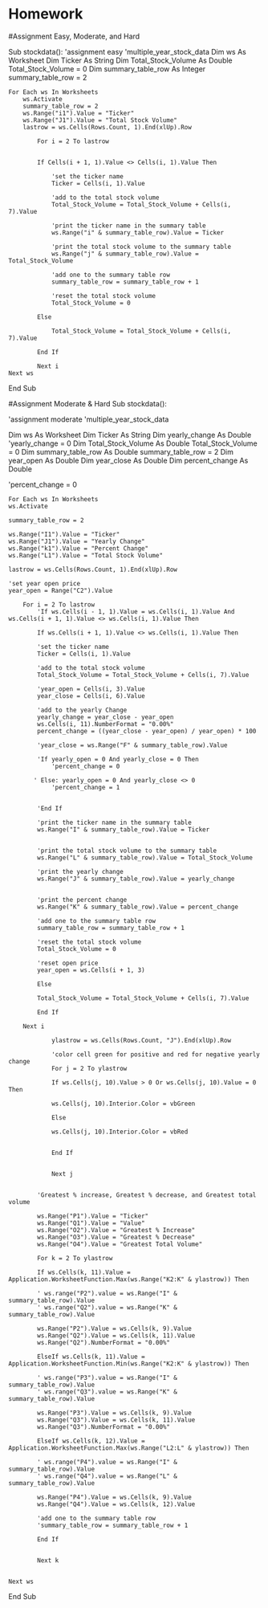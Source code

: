 # Homework
#Assignment Easy, Moderate, and Hard

Sub stockdata():
    'assignment easy
    'multiple_year_stock_data
    Dim ws As Worksheet
    Dim Ticker As String
    Dim Total_Stock_Volume As Double
    Total_Stock_Volume = 0
    Dim summary_table_row As Integer
    summary_table_row = 2

    For Each ws In Worksheets
        ws.Activate
        summary_table_row = 2
        ws.Range("i1").Value = "Ticker"
        ws.Range("J1").Value = "Total Stock Volume"
        lastrow = ws.Cells(Rows.Count, 1).End(xlUp).Row
    
            For i = 2 To lastrow
                

            If Cells(i + 1, 1).Value <> Cells(i, 1).Value Then
                
                'set the ticker name
                Ticker = Cells(i, 1).Value
                
                'add to the total stock volume
                Total_Stock_Volume = Total_Stock_Volume + Cells(i, 7).Value

                'print the ticker name in the summary table
                ws.Range("i" & summary_table_row).Value = Ticker
                
                'print the total stock volume to the summary table
                ws.Range("j" & summary_table_row).Value = Total_Stock_Volume

                'add one to the summary table row
                summary_table_row = summary_table_row + 1

                'reset the total stock volume
                Total_Stock_Volume = 0

            Else

                Total_Stock_Volume = Total_Stock_Volume + Cells(i, 7).Value

            End If
                
            Next i
    Next ws
        
End Sub

#Assignment Moderate & Hard
Sub stockdata():

'assignment moderate
'multiple_year_stock_data

Dim ws As Worksheet
Dim Ticker As String
Dim yearly_change As Double
'yearly_change = 0
Dim Total_Stock_Volume As Double
Total_Stock_Volume = 0
Dim summary_table_row As Double
summary_table_row = 2
Dim year_open As Double
Dim year_close As Double
Dim percent_change As Double

'percent_change = 0

    For Each ws In Worksheets
    ws.Activate
    
    summary_table_row = 2
    
    ws.Range("I1").Value = "Ticker"
    ws.Range("J1").Value = "Yearly Change"
    ws.Range("k1").Value = "Percent Change"
    ws.Range("L1").Value = "Total Stock Volume"
    
    lastrow = ws.Cells(Rows.Count, 1).End(xlUp).Row
    
    'set year open price
    year_open = Range("C2").Value
    
        For i = 2 To lastrow
            'If ws.Cells(i - 1, 1).Value = ws.Cells(i, 1).Value And ws.Cells(i + 1, 1).Value <> ws.Cells(i, 1).Value Then
    
            If ws.Cells(i + 1, 1).Value <> ws.Cells(i, 1).Value Then
        
            'set the ticker name
            Ticker = Cells(i, 1).Value
    
            'add to the total stock volume
            Total_Stock_Volume = Total_Stock_Volume + Cells(i, 7).Value
            
            'year_open = Cells(i, 3).Value
            year_close = Cells(i, 6).Value
                
            'add to the yearly Change
            yearly_change = year_close - year_open
            ws.Cells(i, 11).NumberFormat = "0.00%"
            percent_change = ((year_close - year_open) / year_open) * 100
            
            'year_close = ws.Range("F" & summary_table_row).Value
                                   
            'If yearly_open = 0 And yearly_close = 0 Then
                'percent_change = 0
                
           ' Else: yearly_open = 0 And yearly_close <> 0
                'percent_change = 1
                
                 
            'End If
            
            'print the ticker name in the summary table
            ws.Range("I" & summary_table_row).Value = Ticker
            
            
            'print the total stock volume to the summary table
            ws.Range("L" & summary_table_row).Value = Total_Stock_Volume
            
            'print the yearly change
            ws.Range("J" & summary_table_row).Value = yearly_change
            
            
            'print the percent change
            ws.Range("K" & summary_table_row).Value = percent_change
            
            'add one to the summary table row
            summary_table_row = summary_table_row + 1
            
            'reset the total stock volume
            Total_Stock_Volume = 0
            
            'reset open price
            year_open = ws.Cells(i + 1, 3)
            
            Else
    
            Total_Stock_Volume = Total_Stock_Volume + Cells(i, 7).Value
            
            End If
        
        Next i
            
                ylastrow = ws.Cells(Rows.Count, "J").End(xlUp).Row
                
                'color cell green for positive and red for negative yearly change
                For j = 2 To ylastrow
                
                If ws.Cells(j, 10).Value > 0 Or ws.Cells(j, 10).Value = 0 Then
                
                ws.Cells(j, 10).Interior.Color = vbGreen
                
                Else
                
                ws.Cells(j, 10).Interior.Color = vbRed
                
                
                End If
                
                
                Next j
            
            
            'Greatest % increase, Greatest % decrease, and Greatest total volume
            
            ws.Range("P1").Value = "Ticker"
            ws.Range("Q1").Value = "Value"
            ws.Range("O2").Value = "Greatest % Increase"
            ws.Range("O3").Value = "Greatest % Decrease"
            ws.Range("O4").Value = "Greatest Total Volume"
            
            For k = 2 To ylastrow
            
            If ws.Cells(k, 11).Value = Application.WorksheetFunction.Max(ws.Range("K2:K" & ylastrow)) Then
            
            ' ws.range("P2").value = ws.Range("I" & summary_table_row).Value
            ' ws.range("Q2").value = ws.Range("K" & summary_table_row).Value
            
            ws.Range("P2").Value = ws.Cells(k, 9).Value
            ws.Range("Q2").Value = ws.Cells(k, 11).Value
            ws.Range("Q2").NumberFormat = "0.00%"
            
            ElseIf ws.Cells(k, 11).Value = Application.WorksheetFunction.Min(ws.Range("K2:K" & ylastrow)) Then
            
            ' ws.range("P3").value = ws.Range("I" & summary_table_row).Value
            ' ws.range("Q3").value = ws.Range("K" & summary_table_row).Value
            
            ws.Range("P3").Value = ws.Cells(k, 9).Value
            ws.Range("Q3").Value = ws.Cells(k, 11).Value
            ws.Range("Q3").NumberFormat = "0.00%"
            
            ElseIf ws.Cells(k, 12).Value = Application.WorksheetFunction.Max(ws.Range("L2:L" & ylastrow)) Then
            
            ' ws.range("P4").value = ws.Range("I" & summary_table_row).Value
            ' ws.range("Q4").value = ws.Range("L" & summary_table_row).Value
            
            ws.Range("P4").Value = ws.Cells(k, 9).Value
            ws.Range("Q4").Value = ws.Cells(k, 12).Value
            
            'add one to the summary table row
            'summary_table_row = summary_table_row + 1
            
            End If
            
            
            Next k
    
            
    Next ws
                
            
End Sub
